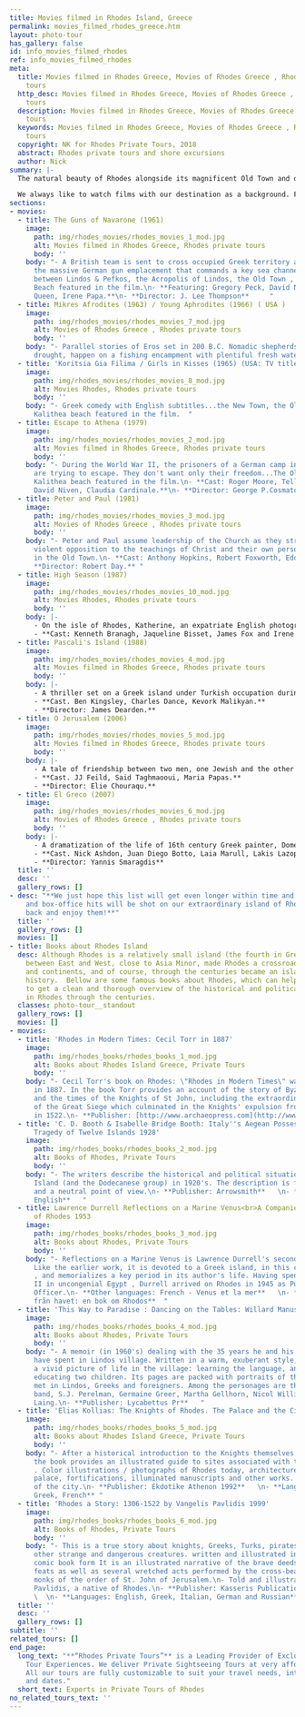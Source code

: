 ```yaml
---
title: Movies filmed in Rhodes Island, Greece
permalink: movies_filmed_rhodes_greece.htm
layout: photo-tour
has_gallery: false
id: info_movies_filmed_rhodes
ref: info_movies_filmed_rhodes
meta:
  title: Movies filmed in Rhodes Greece, Movies of Rhodes Greece , Rhodes private
    tours
  http_desc: Movies filmed in Rhodes Greece, Movies of Rhodes Greece , Rhodes private
    tours
  description: Movies filmed in Rhodes Greece, Movies of Rhodes Greece , Rhodes private
    tours
  keywords: Movies filmed in Rhodes Greece, Movies of Rhodes Greece , Rhodes private
    tours
  copyright: NK for Rhodes Private Tours, 2018
  abstract: Rhodes private tours and shore excursions
  author: Nick
summary: |-
  The natural beauty of Rhodes alongside its magnificent Old Town and other historical monuments have always appealed to film makers. It is no surprise, therefore, that many Greek and foreign film productions, including some of Hollywood's finest were shot in Rhodes.

  We always like to watch films with our destination as a background. For all those planning to visit Rhodes, we highly recommend that they get to view some of these films and gain a taste of the unique beauty of the island. But even all those visitors who have come to Rhodes before and have adored the island, let these films be a chance for them to recall all the remarkable places they have been to. It's both exciting and fun to watch a film and be able to recognize the places it was shot in.
sections:
- movies:
  - title: The Guns of Navarone (1961)
    image:
      path: img/rhodes_movies/rhodes_movies_1_mod.jpg
      alt: Movies filmed in Rhodes Greece, Rhodes private tours
      body: ''
    body: "- A British team is sent to cross occupied Greek territory and destroy
      the massive German gun emplacement that commands a key sea channel. The cliffs
      between Lindos & Pefkos, the Acropolis of Lindos, the Old Town , and Kalithea
      Beach featured in the film.\n- **Featuring: Gregory Peck, David Niven, Anthony
      Queen, Irene Papa.**\n- **Director: J. Lee Thompson**     "
  - title: Mikres Afrodites (1963) / Young Aphrodites (1966) ( USA )
    image:
      path: img/rhodes_movies/rhodes_movies_7_mod.jpg
      alt: Movies of Rhodes Greece , Rhodes private tours
      body: ''
    body: "- Parallel stories of Eros set in 200 B.C. Nomadic shepherds, plagued by
      drought, happen on a fishing encampment with plentiful fresh water...  "
  - title: 'Koritsia Gia Filima / Girls in Kisses (1965) (USA: TV title)'
    image:
      path: img/rhodes_movies/rhodes_movies_8_mod.jpg
      alt: Movies Rhodes, Rhodes private tours
      body: ''
    body: "- Greek comedy with English subtitles...the New Town, the Old Town and
      Kalithea beach featured in the film.  "
  - title: Escape to Athena (1979)
    image:
      path: img/rhodes_movies/rhodes_movies_2_mod.jpg
      alt: Movies filmed in Rhodes Greece, Rhodes private tours
      body: ''
    body: "- During the World War II, the prisoners of a German camp in a Greek island
      are trying to escape. They don't want only their freedom...The Old Town and
      Kalithea beach featured in the film.\n- **Cast: Roger Moore, Telly Savalas,
      David Niven, Claudia Cardinale.**\n- **Director: George P.Cosmatos.**  "
  - title: Peter and Paul (1981)
    image:
      path: img/rhodes_movies/rhodes_movies_3_mod.jpg
      alt: Movies of Rhodes Greece , Rhodes private tours
      body: ''
    body: "- Peter and Paul assume leadership of the Church as they struggle against
      violent opposition to the teachings of Christ and their own personal conflicts...Filmed
      in the Old Town.\n- **Cast: Anthony Hopkins, Robert Foxworth, Eddie Albert.**\n-
      **Director: Robert Day.** "
  - title: High Season (1987)
    image:
      path: img/rhodes_movies/rhodes_movies_10_mod.jpg
      alt: Movies Rhodes, Rhodes private tours
      body: ''
    body: |-
      - On the isle of Rhodes, Katherine, an expatriate English photographer, lives with her daughter. A young local wants to encourage tourism...
      - **Cast: Kenneth Branagh, Jaqueline Bisset, James Fox and Irene Pappas. Filmed in Lindos.**
  - title: Pascali's Island (1988)
    image:
      path: img/rhodes_movies/rhodes_movies_4_mod.jpg
      alt: Movies filmed in Rhodes Greece, Rhodes private tours
      body: ''
    body: |-
      - A thriller set on a Greek island under Turkish occupation during the fall of the Ottoman Empire. Filmed in the Old Town and on several beautiful beaches.
      - **Cast. Ben Kingsley, Charles Dance, Kevork Malikyan.**
      - **Director: James Dearden.**
  - title: O Jerusalem (2006)
    image:
      path: img/rhodes_movies/rhodes_movies_5_mod.jpg
      alt: Movies filmed in Rhodes Greece, Rhodes private tours
      body: ''
    body: |-
      - A tale of friendship between two men, one Jewish and the other Arab, as the state of Israel is being created... Filmed in the Old Town.
      - **Cast. JJ Feild, Said Taghmaooui, Maria Papas.**
      - **Director: Elie Chouraqu.**
  - title: El Greco (2007)
    image:
      path: img/rhodes_movies/rhodes_movies_6_mod.jpg
      alt: Movies of Rhodes Greece , Rhodes private tours
      body: ''
    body: |-
      - A dramatization of the life of 16th century Greek painter, Domenicos Theotokopoulos, who, in search of freedom and love, sets off from Crete and goes to Venice and finally Toledo... Filmed in the Old Town.
      - **Cast. Nick Ashdon, Juan Diego Botto, Laia Marull, Lakis Lazopoulos.**
      - **Director: Yannis Smaragdis**
  title: ''
  desc: ''
  gallery_rows: []
- desc: "**We just hope this list will get even longer within time and that more films
    and box-office hits will be shot on our extraordinary island of Rhodes. Just sit
    back and enjoy them!**"
  title: ''
  gallery_rows: []
  movies: []
- title: Books about Rhodes Island
  desc: Although Rhodes is a relatively small island (the fourth in Greece), its location
    between East and West, close to Asia Minor, made Rhodes a crossroads of cultures
    and continents, and of course, through the centuries became an island rich in
    history.  Bellow are some famous books about Rhodes, which can help the reader
    to get a clean and thorough overview of the historical and political situations
    in Rhodes through the centuries.
  classes: photo-tour__standout
  gallery_rows: []
  movies: []
- movies:
  - title: 'Rhodes in Modern Times: Cecil Torr in 1887'
    image:
      path: img/rhodes_books/rhodes_books_1_mod.jpg
      alt: Books about Rhodes Island Greece, Private Tours
      body: ''
    body: "- Cecil Torr's book on Rhodes: \"Rhodes in Modern Times\" was first published
      in 1887. In the book Torr provides an account of the story of Byzantine Rhodes
      and the times of the Knights of St John, including the extraordinary events
      of the Great Siege which culminated in the Knights' expulsion from the island
      in 1522.\n- **Publisher: [http://www.archaeopress.com](http://www.archaeopress.com/)** "
  - title: 'C. D. Booth & Isabelle Bridge Booth: Italy''s Aegean Possessions<br>The
      Tragedy of Twelve Islands 1928'
    image:
      path: img/rhodes_books/rhodes_books_2_mod.jpg
      alt: Books of Rhodes, Private Tours
      body: ''
    body: "- The writers describe the historical and political situation on Rhodes
      Island (and the Dodecanese group) in 1920's. The description is from fairness
      and a neutral point of view.\n- **Publisher: Arrowsmith**   \n- **Language:
      English**   "
  - title: Lawrence Durrell Reflections on a Marine Venus<br>A Companion to the Landscape
      of Rhodes 1953
    image:
      path: img/rhodes_books/rhodes_books_3_mod.jpg
      alt: Books about Rhodes, Private Tours
      body: ''
    body: "- Reflections on a Marine Venus is Lawrence Durrell's second travel book.
      Like the earlier work, it is devoted to a Greek island, in this case Rhodes
      , and memorializes a key period in its author's life. Having spent World War
      II in uncongenial Egypt , Durrell arrived on Rhodes in 1945 as Public Information
      Officer.\n- **Other languages: French - Venus et la mer**   \n- **Swedish: Afrodite
      från havet: en bok om Rhodos**  "
  - title: 'This Way to Paradise : Dancing on the Tables: Willard Manus'
    image:
      path: img/rhodes_books/rhodes_books_4_mod.jpg
      alt: Books about Rhodes, Private Tours
      body: ''
    body: "- A memoir (in 1960's) dealing with the 35 years he and his wife Mavis
      have spent in Lindos village. Written in a warm, exuberant style, the book paints
      a vivid picture of life in the village: learning the language, and raising and
      educating two children. Its pages are packed with portraits of the people they
      met in Lindos, Greeks and foreigners. Among the personages are the Pink Floyd
      band, S.J. Perelman, Germaine Greer, Martha Gellhorn, Nicol Williamson and R.D.
      Laing.\n- **Publisher: Lycabettus Pr**   "
  - title: 'Elias Kollias: The Knights of Rhodes. The Palace and the City.'
    image:
      path: img/rhodes_books/rhodes_books_5_mod.jpg
      alt: Books about Rhodes Island Greece, Private Tours
      body: ''
    body: "- After a historical introduction to the Knights themselves, the bulk of
      the book provides an illustrated guide to sites associated with them on Rhodes
      . Color illustrations / photographs of Rhodes today, architecture, art, castle,
      palace, fortifications, illuminated manuscripts and other works. Plans and maps
      of the city.\n- **Publisher: Ekdotike Athenon 1992**   \n- **Language: English,
      Greek, French** "
  - title: 'Rhodes a Story: 1306-1522 by Vangelis Pavlidis 1999'
    image:
      path: img/rhodes_books/rhodes_books_6_mod.jpg
      alt: Books of Rhodes, Private Tours
      body: ''
    body: "- This is a true story about knights, Greeks, Turks, pirates, dragons and
      other strange and dangerous creatures. written and illustrated in a sort of
      comic book form It is an illustrated narrative of the brave deeds and remarkable
      feats as well as several wretched acts performed by the cross-bearing and sword-wielding
      monks of the order of St. John of Jerusalem.\n- Told and illustrated by Vangelis
      Pavlidis, a native of Rhodes.\n- **Publisher: Kasseris Publications info@kasseris.gr**
      \  \n- **Languages: English, Greek, Italian, German and Russian**   "
  title: ''
  desc: ''
  gallery_rows: []
subtitle: ''
related_tours: []
end_page:
  long_text: "**“Rhodes Private Tours”** is a Leading Provider of Exclusive and Personalized
    Tour Experiences. We deliver Private Sightseeing Tours at very affordable rates.
    All our tours are fully customizable to suit your travel needs, interests, schedules,
    and dates."
  short_text: Experts in Private Tours of Rhodes
no_related_tours_text: ''
---
```


